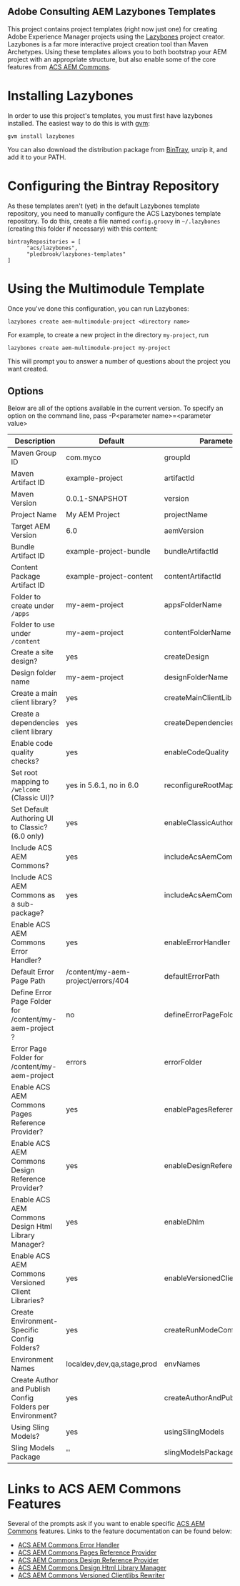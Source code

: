 Adobe Consulting AEM Lazybones Templates
------------------------------------

This project contains project templates (right now just one) for creating Adobe
Experience Manager projects using the [Lazybones](https://github.com/pledbrook/lazybones) project creator. Lazybones is a far more interactive project creation
tool than Maven Archetypes. Using these templates allows you to both bootstrap your
AEM project with an appropriate structure, but also enable some of the core features
from [ACS AEM Commons](http://adobe-consulting-services.github.io/acs-aem-commons/).

# Installing Lazybones

In order to use this project's templates, you must first have lazybones installed. The easiest way to do this is with [gvm](http://gvmtool.net/):

    gvm install lazybones
    
You can also download the distribution package from [BinTray](https://bintray.com/pledbrook/lazybones-templates/lazybones), unzip it, and add it to your PATH.

# Configuring the Bintray Repository

As these templates aren't (yet) in the default Lazybones template repository, you need to manually configure the ACS Lazybones template repository. To do this, create a file named `config.groovy` in `~/.lazybones` (creating this folder if necessary) with this content:

    bintrayRepositories = [
          "acs/lazybones",
          "pledbrook/lazybones-templates"
    ]

# Using the Multimodule Template

Once you've done this configuration, you can run Lazybones:

    lazybones create aem-multimodule-project <directory name>

For example, to create a new project in the directory `my-project`, run

    lazybones create aem-multimodule-project my-project

This will prompt you to answer a number of questions about the project you want created.

## Options

Below are all of the options available in the current version. To specify an option on the command line, pass -P\<parameter name>=\<parameter value>

| Description                                               | Default                            | Parameter Name                 |
|-----------------------------------------------------------|------------------------------------|--------------------------------|
| Maven Group ID                                            | com.myco                           | groupId                        |
| Maven Artifact ID                                         | example-project                    | artifactId                     |
| Maven Version                                             | 0.0.1-SNAPSHOT                     | version                        |
| Project Name                                              | My AEM Project                     | projectName                    |
| Target AEM Version                                        | 6.0                                | aemVersion                     |
| Bundle Artifact ID                                        | example-project-bundle             | bundleArtifactId               |
| Content Package Artifact ID                               | example-project-content            | contentArtifactId              |
| Folder to create under `/apps`                            | my-aem-project                     | appsFolderName                 |
| Folder to use under `/content`                            | my-aem-project                     | contentFolderName              |
| Create a site design?                                     | yes                                | createDesign                   |
| Design folder name                                        | my-aem-project                     | designFolderName               |
| Create a main client library?                             | yes                                | createMainClientLib            |
| Create a dependencies client library                      | yes                                | createDependenciesClientLib    |
| Enable code quality checks?                               | yes                                | enableCodeQuality              |
| Set root mapping to `/welcome` (Classic UI)?              | yes in 5.6.1, no in 6.0            | reconfigureRootMapping         |
| Set Default Authoring UI to Classic? (6.0 only)           | yes                                | enableClassicAuthoringAsDefault |
| Include ACS AEM Commons?                                  | yes                                | includeAcsAemCommons           |
| Include ACS AEM Commons as a sub-package?                 | yes                                | includeAcsAemCommonsSubPackage |
| Enable ACS AEM Commons Error Handler?                     | yes                                | enableErrorHandler             |
| Default Error Page Path                                   | /content/my-aem-project/errors/404 | defaultErrorPath               |
| Define Error Page Folder for /content/my-aem-project ?    | no                                 | defineErrorPageFolder          |
| Error Page Folder for /content/my-aem-project             | errors                             | errorFolder                    |
| Enable ACS AEM Commons Pages Reference Provider?          | yes                                | enablePagesReferenceProvider   |
| Enable ACS AEM Commons Design Reference Provider?         | yes                                | enableDesignReferenceProvider  |
| Enable ACS AEM Commons Design Html Library Manager?       | yes                                | enableDhlm                     |
| Enable ACS AEM Commons Versioned Client Libraries?        | yes                                | enableVersionedClientLibs      |
| Create Environment-Specific Config Folders?               | yes                                | createRunModeConfigFolders     |
| Environment Names                                         | localdev,dev,qa,stage,prod         | envNames                       |
| Create Author and Publish Config Folders per Environment? | yes                                | createAuthorAndPublishPerEnv   |
| Using Sling Models?                                       | yes                                | usingSlingModels               |
| Sling Models Package                                      | ''                                 | slingModelsPackage             |

# Links to ACS AEM Commons Features

Several of the prompts ask if you want to enable specific [ACS AEM Commons](http://adobe-consulting-services.github.io/acs-aem-commons/) features. Links to the feature documentation can be found below:

* [ACS AEM Commons Error Handler](http://adobe-consulting-services.github.io/acs-aem-commons/features/errorpagehandler.html)
* [ACS AEM Commons Pages Reference Provider](http://adobe-consulting-services.github.io/acs-aem-commons/features/reference-providers.html)
* [ACS AEM Commons Design Reference Provider](http://adobe-consulting-services.github.io/acs-aem-commons/features/reference-providers.html)
* [ACS AEM Commons Design Html Library Manager](http://adobe-consulting-services.github.io/acs-aem-commons/features/designer-clientlibsmanager.html)
* [ACS AEM Commons Versioned Clientlibs Rewriter](http://adobe-consulting-services.github.io/acs-aem-commons/features/versioned-clientlibs.html)